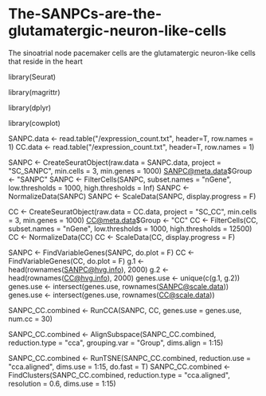 # The-SANPCs-are-the-glutamatergic-neuron-like-cells

The sinoatrial node pacemaker cells are the glutamatergic neuron-like cells that reside in the heart

library(Seurat)

library(magrittr)

library(dplyr)

library(cowplot)

SANPC.data <- read.table("/expression_count.txt", header=T, row.names = 1)
CC.data <- read.table("/expression_count.txt", header=T, row.names = 1)

SANPC <- CreateSeuratObject(raw.data = SANPC.data, project = "SC_SANPC", min.cells = 3, min.genes = 1000)
SANPC@meta.data$Group <- "SANPC"
SANPC <- FilterCells(SANPC, subset.names = "nGene", low.thresholds = 1000, high.thresholds = Inf)
SANPC <- NormalizeData(SANPC)
SANPC <- ScaleData(SANPC, display.progress = F)

CC <- CreateSeuratObject(raw.data = CC.data, project = "SC_CC", min.cells = 3, min.genes = 1000)
CC@meta.data$Group <- "CC"
CC <- FilterCells(CC, subset.names = "nGene", low.thresholds = 1000, high.thresholds = 12500)
CC <- NormalizeData(CC)
CC <- ScaleData(CC, display.progress = F)

SANPC <- FindVariableGenes(SANPC, do.plot = F)
CC <- FindVariableGenes(CC, do.plot = F)
g.1 <- head(rownames(SANPC@hvg.info), 2000)
g.2 <- head(rownames(CC@hvg.info), 2000)
genes.use <- unique(c(g.1, g.2))
genes.use <- intersect(genes.use, rownames(SANPC@scale.data))
genes.use <- intersect(genes.use, rownames(CC@scale.data))

SANPC_CC.combined <- RunCCA(SANPC, CC, genes.use = genes.use, num.cc = 30)

SANPC_CC.combined <- AlignSubspace(SANPC_CC.combined, reduction.type = "cca", grouping.var = "Group", 
                                  dims.align = 1:15)

SANPC_CC.combined <- RunTSNE(SANPC_CC.combined, reduction.use = "cca.aligned", dims.use = 1:15, 
                            do.fast = T)
SANPC_CC.combined <- FindClusters(SANPC_CC.combined, reduction.type = "cca.aligned", 
                                 resolution = 0.6, dims.use = 1:15)

